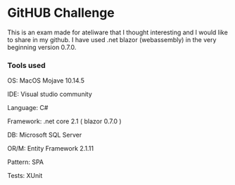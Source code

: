 # GitHUB Challenge

This is an exam made for ateliware that I thought interesting and I would like to share in my github. I have used .net blazor (webassembly) in the very beginning version 0.7.0.


### Tools used
OS:         MacOS Mojave 10.14.5

IDE:        Visual studio community 

Language:   C#

Framework:  .net core 2.1 ( blazor 0.7.0 )

DB:         Microsoft SQL Server 

OR/M:       Entity Framework 2.1.11

Pattern:    SPA

Tests:      XUnit

